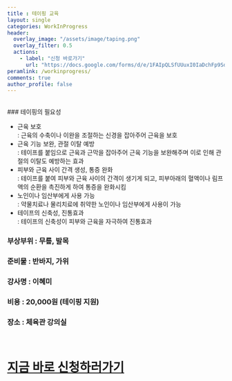 ```yaml
---
title : 테이핑 교육
layout: single
categories: WorkInProgress
header:
  overlay_image: "/assets/image/taping.png"
  overlay_filter: 0.5
  actions:
    - label: "신청 바로가기"
      url: "https://docs.google.com/forms/d/e/1FAIpQLSfUUuxI0IaDchFp9SdIr4iLL1lWNaYlD1qrw_oV4_xSoPaPxQ/viewform"
peramlink: /workinprogress/
comments: true
author_profile: false
---
```

<br>
### 테이핑의 필요성

- 근육 보호 
<br>: 근육의 수축이나 이완을 조절하는 신경을 잡아주어 근육을 보호
- 근육 기능 보완, 관절 이탈 예방 
<br>: 테이프를 붙임으로 근육과 근막을 잡아주어 근육 기능을 보완해주며 이로 인해 관절의 이탈도 예방하는 효과
- 피부와 근육 사이 간격 생성, 통증 완화 
<br>: 테이프를 붙여 피부와 근육 사이의 간격이 생기게 되고, 피부아래의 혈액이나 림프액의 순환을 촉진하게 하여 통증을 완화시킴
- 노인이나 임산부에게 사용 가능 
<br>: 약물치료나 물리치료에 취약한 노인이나 임산부에게 사용이 가능
- 테이프의 신축성, 진통효과 
<br>: 테이프의 신축성이 피부와 근육을 자극하여 진통효과

### 부상부위 : 무릎, 발목
### 준비물 : 반바지, 가위
### 강사명 : 이혜미
### 비용 : 20,000원 (테이핑 지원)
### 장소 : 체육관 강의실 
<br>
<h1> <a href="https://bit.ly/49RgP8D" 
target="_blank">지금 바로 신청하러가기</a></h1>



